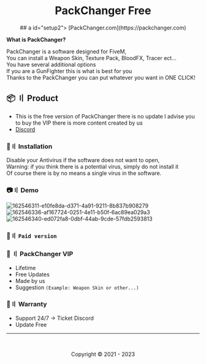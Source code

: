 <h1 align="center">
  PackChanger Free
</h1>

<p align="center"> ## a id="setup2"></a>
  [PackChanger.com](https://packchanger.com)
</p></a>

**What is PackChanger?**

PackChanger is a software designed for FiveM,<br>
You can install a Weapon Skin, Texture Pack, BloodFX, Tracer ect...<br>
You have several additional options<br>
If you are a GunFighter this is what is best for you<br>
Thanks to the PackChanger you can put whatever you want in ONE CLICK!<br>

## <a id="setup2"></a> 📦 〢 Product
- This is the free version of PackChanger there is no update I advise you to buy the VIP there is more content created by us
- [Discord](https://discord.gg/fDTHeTy52A)

### 🔆〢 Installation
Disable your Antivirus if the software does not want to open,<br>
Warning: if you think there is a potential virus, simply do not install it<br>
Of course there is by no means a single virus in the software.<br>

### 📷〢 Demo
![162546311-e10fe8da-d371-4a91-9211-8b837b908279](https://user-images.githubusercontent.com/78373923/213935479-b9b502da-fe69-468c-9f9e-b7ba4021f7ff.png)
![162546336-af167724-0251-4e11-b50f-6ac89ea029a3](https://user-images.githubusercontent.com/78373923/213935493-f6698fbb-1b01-49b1-a572-cec96948842f.png)
![162546340-ed072fa8-0dbf-44ab-9cde-57fdb2593813](https://user-images.githubusercontent.com/78373923/213935497-ccc38c2b-b264-4e70-a0c8-378efd3d69dd.png)




 ### 🛒〢 `Paid version`

  
### 🥊 〢 PackChanger VIP

- Lifetime 
- Free Updates 
- Made by us
- Suggestion `(Example: Weapon Skin or other...)`

### 📌〢 Warranty

- Support 24/7 -> Ticket Discord
- Update Free

---

  <br>

<p align="center">
  Copyright © 2021 - 2023
<br>
